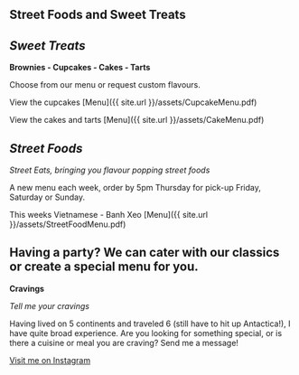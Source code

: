 ## Street Foods and Sweet Treats

## *Sweet Treats*

**Brownies - Cupcakes - Cakes - Tarts**

Choose from our menu or request custom flavours.

View the cupcakes [Menu]({{ site.url }}/assets/CupcakeMenu.pdf)

View the cakes and tarts [Menu]({{ site.url }}/assets/CakeMenu.pdf)

    
## *Street Foods*


 *Street Eats, bringing you flavour popping street foods*

A new menu each week, order by 5pm Thursday for pick-up Friday, Saturday or Sunday.
 
 This weeks Vietnamese - Banh Xeo [Menu]({{ site.url }}/assets/StreetFoodMenu.pdf)
   
## Having a party? We can cater with our classics or create a special menu for you.
     
 **Cravings**

 
 *Tell me your cravings*
 
  Having lived on 5 continents and traveled 6 (still have to hit up Antactica!), I have quite broad experience. Are you looking for something special, or is there a cuisine or meal you are craving? Send me a message! 


[Visit me on Instagram](https://instagram.com/popupschiedam) 


